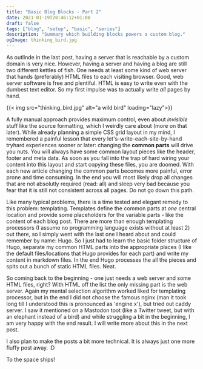 ```yaml
---
title: "Basic Blog Blocks - Part 2"
date: 2021-01-19T20:46:12+01:00
draft: false
tags: ["blog", "setup", "basic", "series"]
description: "Summary which building blocks powers a custom blog."
ogImage: thinking_bird.jpg
---
```


As outlinde in the last post, having a server that is reachable by a custom domain is very nice. However, having a server and having a blog are still two different kettles of fish. One needs at least some kind of web server that hands (preferably) HTML files to each visiting browser. Good, web server software is free and plentiful. HTML is easy to write even with the dumbest text editor. So my first impulse was to actually write *all* pages by hand.

{{< img src="thinking_bird.jpg" alt="a wild bird" loading="lazy">}}

 A fully manual approach provides maximum control, even about *invisible* stuff like the source formatting, which I weirdly care about (more on that later).
While already planning a simple CSS grid layout in my mind, I remembered a painful lesson that every let's-write-each-site-by-hand tryhard experiences sooner or later: changing the **common parts** will drive you nuts.
You will always have some common layout pieces like the header, footer and meta data. As soon as you fall into the trap of hard wiring your content into this layout and start copying these files, you are doomed. With each new article changing the common parts becomes more painful, error prone and time consuming. In the end you will most likely drop all changes that are not absolutly required (read: all) and sleep very bad because you fear that it is still not consistent across all pages. Do not go down this path.

Like many typical problems, there is a time tested and elegant remedy to this problem: templating. Templates define the common parts at *one* central location and provide some placeholders for the variable parts - like the content of each blog post. There are more than enough templating processors (I assume no programming language exists without at least 2) out there, so I simply went with the last one I heard about and could remember by name: Hugo. So I just had to learn the basic folder structure of Hugo, separate my common HTML parts into the appropriate places (I like the default files/locations that Hugo provides for each part) and write my content in markdown files. In the end Hugo processes the all the pieces and spits out a bunch of static HTML files. Neat.

So coming back to the beginning - one just needs a web server and some HTML files, right? With HTML off the list the only missing part is the web server. Again my mental selection algorithm worked liked for templating processor, but in the end I did not choose the famous nginx (man it took long till I understood this is pronounced as 'engine x'), but tried out caddy server. I saw it mentioned on a Mastodon toot (like a Twitter tweet, but with an elephant instead of a bird) and while struggling a bit in the beginning, I am very happy with the end result. I will write more about this in the next post.

I also plan to make the posts a bit more technical. It is always just one more fluffy post away. :D

To the space ships!